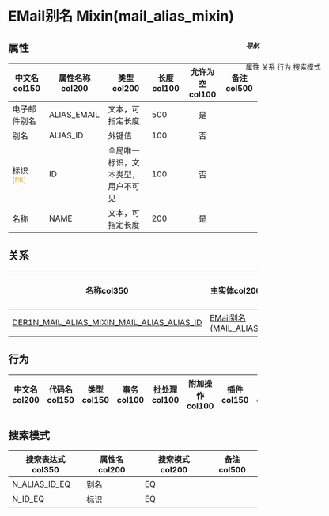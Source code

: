 # EMail别名 Mixin(mail_alias_mixin)  <!-- {docsify-ignore-all} -->


## 属性
|    中文名col150 | 属性名称col200           | 类型col200     | 长度col100    |允许为空col100    |  备注col500  |
| --------   |------------| -----  | -----  | :----: | -------- |
|电子邮件别名|ALIAS_EMAIL|文本，可指定长度|500|是||
|别名|ALIAS_ID|外键值|100|否||
|标识<sup class="footnote-symbol"><font color=orange>[PK]</font></sup>|ID|全局唯一标识，文本类型，用户不可见|100|否||
|名称|NAME|文本，可指定长度|200|是||


## 关系

<el-row>
<el-tabs v-model="show_der">
<el-tab-pane label="从关系" name="minor">

|  名称col350   | 主实体col200   | 关系类型col200   |    备注col500  |
| -------- |---------- |-----------|----- |
|[DER1N_MAIL_ALIAS_MIXIN_MAIL_ALIAS_ALIAS_ID](der/DER1N_MAIL_ALIAS_MIXIN_MAIL_ALIAS_ALIAS_ID)|[EMail别名(MAIL_ALIAS)](module/mail/mail_alias)|1:N关系||

</el-tab-pane>
</el-tabs>
</el-row>

## 行为
| 中文名col200    | 代码名col150    | 类型col150    | 事务col100   | 批处理col100   | 附加操作col100  | 插件col150    |  备注col300  |
| -------- |---------- |----------- |:----:|:----:|---------| ----- | ----- |

## 搜索模式
|   搜索表达式col350   |    属性名col200    |    搜索模式col200        |备注col500  |
| -------- |------------|------------|------|
|N_ALIAS_ID_EQ|别名|EQ||
|N_ID_EQ|标识|EQ||

<div style="display: block; overflow: hidden; position: fixed; top: 140px; right: 100px;">

##### 导航
<el-anchor >
<el-anchor-link :href="`#/module/mail/mail_alias_mixin?id=属性`">
  属性
</el-anchor-link>
<el-anchor-link :href="`#/module/mail/mail_alias_mixin?id=关系`">
  关系
</el-anchor-link>
<el-anchor-link :href="`#/module/mail/mail_alias_mixin?id=行为`">
  行为
</el-anchor-link>
<el-anchor-link :href="`#/module/mail/mail_alias_mixin?id=搜索模式`">
  搜索模式
</el-anchor-link>
</el-anchor>
</div>

<script>
 const { createApp } = Vue
  createApp({
    data() {
      return {
show_der:'minor',


      }
    },
    methods: {
    }
  }).use(ElementPlus).mount('#app')
</script>